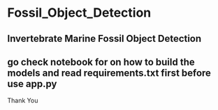 # Fossil_Object_Detection
Invertebrate Marine Fossil Object Detection
---
go check notebook for on how to build the models
and read requirements.txt first before use app.py
---
Thank You
